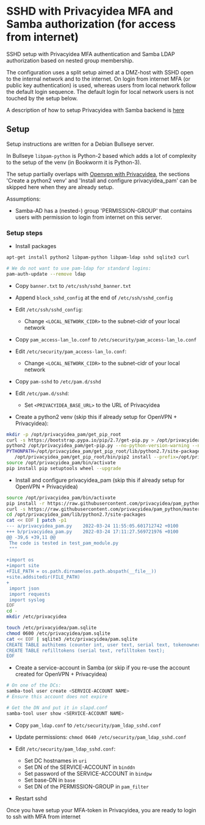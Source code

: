 # SSHD with Privacyidea MFA and Samba authorization (for access from internet)

SSHD setup with Privacyidea MFA authentication and Samba LDAP authorization based on nested group membership.

The configuration uses a split setup aimed at a DMZ-host with SSHD open to the internal network and to the internet. 
On login from internet MFA (or public key authentication) is used, whereas users from local network follow the default login sequence. 
The default login for local network users is not touched by the setup below.

A description of how to setup Privacyidea with Samba backend is [here](../privacyidea/README.md)


## Setup

Setup instructions are written for a Debian Bullseye server.

In Bullseye `libpam-python` is Python-2 based which adds a lot of complexity to the setup of the venv (in Bookworm it is Python-3). 

The setup partially overlaps with [Openvpn with Privacyidea](../openvpn_privacyidea/README.md), the sections 
'Create a python2 venv' and 'Install and configure privacyidea_pam' can be skipped here when they are already setup.

Assumptions:
- Samba-AD has a (nested-) group 'PERMISSION-GROUP' that contains users with permission to login from internet on this server. 

### Setup steps

- Install packages

```bash
apt-get install python2 libpam-python libpam-ldap sshd sqlite3 curl

# We do not want to use pam-ldap for standard logins:
pam-auth-update --remove ldap
```

- Copy `banner.txt` to `/etc/ssh/sshd_banner.txt`
- Append `block_sshd_config` at the end of `/etc/ssh/sshd_config`
- Edit `/etc/ssh/sshd_config`:
  - Change `<LOCAL_NETWORK_CIDR>` to the subnet-cidr of your local network


- Copy `pam_access-lan_lo.conf` to `/etc/security/pam_access-lan_lo.conf`
- Edit `/etc/security/pam_access-lan_lo.conf`:
  - Change `<LOCAL_NETWORK_CIDR>` to the subnet-cidr of your local network


- Copy `pam-sshd` to `/etc/pam.d/sshd`
- Edit `/etc/pam.d/sshd`:
  - Set `<PRIVACYIDEA_BASE_URL>` to the URL of Privacyidea


- Create a python2 venv (skip this if already setup for OpenVPN + Privacyidea):

```bash
mkdir -p /opt/privacyidea_pam/get_pip_root
curl -s https://bootstrap.pypa.io/pip/2.7/get-pip.py > /opt/privacyidea_pam/get-pip.py
python2 /opt/privacyidea_pam/get-pip.py --no-python-version-warning --no-warn-script-location --prefix /opt/privacyidea_pam/get_pip_root
PYTHONPATH=/opt/privacyidea_pam/get_pip_root/lib/python2.7/site-packages \
   /opt/privacyidea_pam/get_pip_root/bin/pip2 install --prefix=/opt/privacyidea_pam/get_pip_root virtualenv
source /opt/privacyidea_pam/bin/activate
pip install pip setuptools wheel --upgrade
```


- Install and configure privacyidea_pam (skip this if already setup for OpenVPN + Privacyidea)

```bash
source /opt/privacyidea_pam/bin/activate
pip install -r https://raw.githubusercontent.com/privacyidea/pam_python/master/requirements.txt
curl -s https://raw.githubusercontent.com/privacyidea/pam_python/master/privacyidea_pam.py > /opt/privacyidea_pam/lib/python2.7/site-packages/privacyidea_pam.py
cd /opt/privacyidea_pam/lib/python2.7/site-packages
cat << EOF | patch -p1
--- a/privacyidea_pam.py    2022-03-24 11:55:05.601712742 +0100
+++ b/privacyidea_pam.py    2022-03-24 17:11:27.569721976 +0100
@@ -39,6 +39,11 @@
 The code is tested in test_pam_module.py
 """
 
+import os
+import site
+FILE_PATH = os.path.dirname(os.path.abspath(__file__))
+site.addsitedir(FILE_PATH)
+
 import json
 import requests
 import syslog
EOF
cd -
mkdir /etc/privacyidea

touch /etc/privacyidea/pam.sqlite
chmod 0600 /etc/privacyidea/pam.sqlite
cat << EOF | sqlite3 /etc/privacyidea/pam.sqlite
CREATE TABLE authitems (counter int, user text, serial text, tokenowner text,otp text, tokentype text);
CREATE TABLE refilltokens (serial text, refilltoken text);
EOF 
```


- Create a service-account in Samba (or skip if you re-use the account created for OpenVPN + Privacyidea)

```bash
# On one of the DCs:
samba-tool user create <SERVICE-ACCOUNT NAME>
# Ensure this account does not expire

# Get the DN and put it in slapd.conf
samba-tool user show <SERVICE-ACCOUNT NAME>
```

- Copy `pam_ldap.conf` to `/etc/security/pam_ldap_sshd.conf`
- Update permissions: `chmod 0640 /etc/security/pam_ldap_sshd.conf`
- Edit `/etc/security/pam_ldap_sshd.conf`:
  - Set DC hostnames in `uri`
  - Set DN of the SERVICE-ACCOUNT in `binddn`
  - Set password of the SERVICE-ACCOUNT in `bindpw`
  - Set base-DN in `base`
  - Set DN of the PERMISSION-GROUP in `pam_filter`


- Restart sshd

Once you have setup your MFA-token in Privacyidea, you are ready to login to ssh with MFA from internet 
